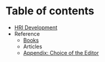 # Table of contents

* [HRI Development](README.md)
* Reference
  * [Books](reference/books.md)
  * Articles
  * [Appendix: Choice of the Editor](reference/appendix-choice-of-the-editor.md)

